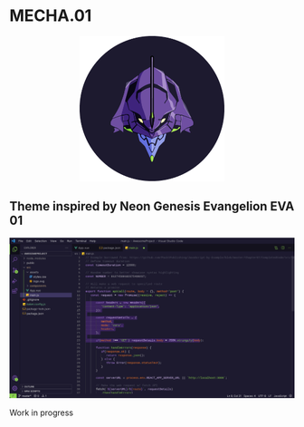 # MECHA.01

<p align="center">
    <img width="256" height="256" src="https://raw.githubusercontent.com/gianmazzoran/mecha-01/main/images/mecha-01-logo.png">
</p>

## Theme inspired by Neon Genesis Evangelion EVA 01

![Theme Preview](./images/gDBdwCPX-default.jpeg)

Work in progress
